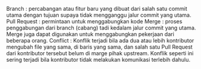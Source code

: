 Branch : percabangan atau fitur baru yang dibuat dari salah satu commit utama dengan tujuan supaya tidak mengganggu jalur commit yang utama. Pull Request : permintaan untuk menggabungkan kode Merge : proses penggabungan dari branch (cabang) tadi kedalam jalur commit yang utama. Merge juga dapat digunakan untuk menggabungkan pekerjaan dari beberapa orang. Conflict : Konflik terjadi bila ada dua atau lebih kontributor mengubah file yang sama, di baris yang sama, dan salah satu Pull Request dari kontributor tersebut belum di marge pihak upstream. Konflik seperti ini sering terjadi bila kontributor tidak melakukan komunikasi terlebih dahulu.
